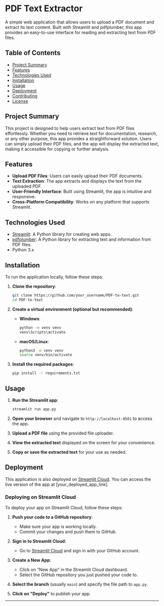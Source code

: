 
# PDF Text Extractor

A simple web application that allows users to upload a PDF document and extract its text content. Built with Streamlit and pdfplumber, this app provides an easy-to-use interface for reading and extracting text from PDF files.

## Table of Contents

- [Project Summary](#project-summary)
- [Features](#features)
- [Technologies Used](#technologies-used)
- [Installation](#installation)
- [Usage](#usage)
- [Deployment](#deployment)
- [Contributing](#contributing)
- [License](#license)

## Project Summary

This project is designed to help users extract text from PDF files effortlessly. Whether you need to retrieve text for documentation, research, or any other purpose, this app provides a straightforward solution. Users can simply upload their PDF files, and the app will display the extracted text, making it accessible for copying or further analysis.

## Features

- **Upload PDF Files**: Users can easily upload their PDF documents.
- **Text Extraction**: The app extracts and displays the text from the uploaded PDF.
- **User-Friendly Interface**: Built using Streamlit, the app is intuitive and responsive.
- **Cross-Platform Compatibility**: Works on any platform that supports Streamlit.

## Technologies Used

- [Streamlit](https://streamlit.io/): A Python library for creating web apps.
- [pdfplumber](https://github.com/jsvine/pdfplumber): A Python library for extracting text and information from PDF files.
- Python 3.x

## Installation

To run the application locally, follow these steps:

1. **Clone the repository**:

   ```bash
   git clone https://github.com/your_username/PDF-to-text.git
   cd PDF-to-text
   ```

2. **Create a virtual environment (optional but recommended)**:

   - **Windows**:

     ```bash
     python -m venv venv
     venv\Scripts\activate
     ```

   - **macOS/Linux**:

     ```bash
     python3 -m venv venv
     source venv/bin/activate
     ```

3. **Install the required packages**:

   ```bash
   pip install -r requirements.txt
   ```

## Usage

1. **Run the Streamlit app**:

   ```bash
   streamlit run app.py
   ```

2. **Open your browser** and navigate to `http://localhost:8501` to access the app.

3. **Upload a PDF file** using the provided file uploader.

4. **View the extracted text** displayed on the screen for your convenience.

5. **Copy or save the extracted text** for your use as needed.

## Deployment

This application is also deployed on [Streamlit Cloud](https://streamlit.io/cloud). You can access the live version of the app at [your_deployed_app_link].

### Deploying on Streamlit Cloud

To deploy your app on Streamlit Cloud, follow these steps:

1. **Push your code to a GitHub repository**:
   - Make sure your app is working locally.
   - Commit your changes and push them to GitHub.

2. **Sign in to Streamlit Cloud**:
   - Go to [Streamlit Cloud](https://streamlit.io/cloud) and sign in with your GitHub account.

3. **Create a New App**:
   - Click on "New App" in the Streamlit Cloud dashboard.
   - Select the GitHub repository you just pushed your code to.

4. **Select the branch** (usually `main`) and specify the file path to `app.py`.

5. **Click on "Deploy"** to publish your app.

---